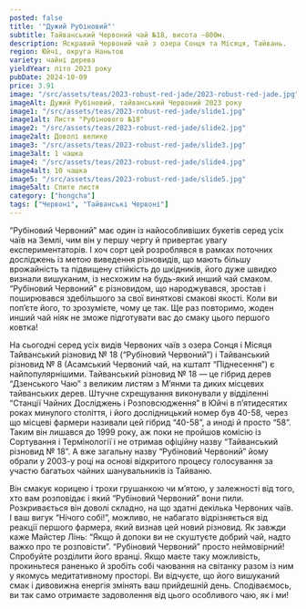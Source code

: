 ```yaml
---
posted: false
title: '"Дужий Рубіновий"'
subtitle: Тайванський Червоний чай №18, висота ~800м.
description: Яскравий Червоний чай з озера Сонця та Місяця, Тайвань.
region: Юйчі, округа Наньтов
variety: чайні дерева
yieldYear: літо 2023 року
pubDate: 2024-10-09
price: 3.91
image: "/src/assets/teas/2023-robust-red-jade/2023-robust-red-jade.jpg"
imageAlt: Дужий Рубіновий, тайванський Червоний 2023 року
image1: "/src/assets/teas/2023-robust-red-jade/slide1.jpg"
image1alt: Листя "Рубінового №18"
image2: "/src/assets/teas/2023-robust-red-jade/slide2.jpg"
image2alt: Доволі велике
image3: "/src/assets/teas/2023-robust-red-jade/slide3.jpg"
image3alt: 1 чашка
image4: "/src/assets/teas/2023-robust-red-jade/slide4.jpg"
image4alt: 10 чашка
image5: "/src/assets/teas/2023-robust-red-jade/slide5.jpg"
image5alt: Спите листя
category: ["hongcha"]
tags: ["Червоні", "Тайванські Червоні"]
---
```


“Рубіновий Червоний” має один із найособливіших букетів серед усіх чаїв на Землі, чим він у першу чергу й привертає увагу експериментаторів. І хоч сорт цей розроблявся в рамках поточних досліджень із метою виведення різновидів, що мають більшу врожайність та підвищену стійкість до шкідників, його дуже швидко визнали вишуканим, із несхожим на будь-який инший чай смаком. “Рубіновий Червоний” є різновидом, що народжувався, зростав і поширювався здебільшого за свої виняткові смакові якості. Коли ви поп’єте його, то зрозумієте, чому це так. Ще раз повторимо, жоден инший чай ніяк не зможе підготувати вас до смаку цього першого ковтка!

На сьогодні серед усіх видів Червоних чаїв з озера Сонця і Місяця Тайванський різновид № 18 (“Рубіновий Червоний”) і Тайванський різновид № 8 (Асамський Червоний чай, на кшталт “Піднесення”) є найпопулярнішими. Тайванський різновид № 18 — це гібрид дерев “Дзенського Чаю” з великим листям з М’янми та диких місцевих тайванських дерев. Штучне схрещування виконували у відділенні “Станції Чайних Досліджень і Розповсюдження” в Юйчі в п’ятидесятих роках минулого століття, і його дослідницький номер був 40-58, через що місцеві фармери називали цей гібрид “40-58”, а иноді й просто “58”. Таким він лишався до 1999 року, аж поки не пройшов комісію із Сортування і Термінології і не отримав офіційну назву “Тайванський різновид № 18”. А вже загальну назву “Рубіновий Червоний” йому обрали у 2003-у році на основі відкритого процесу голосування за участю багатьох чайних шанувальників із Тайваню.

Він смакує корицею і трохи грушанкою чи м’ятою, у залежності від того, хто вам розповідає і який “Рубіновий Червоний” вони пили. Розкривається він доволі складно, на що здатні декілька Червоних чаїв. І ваш вигук “Нічого собі!”, можливо, не набагато відрізняється від реакції першого фармера, який визнав цей новий різновид. Як завжди каже Майстер Лінь: “Якщо й допоки ви не скуштуєте добрий чай, надто важко про те розповісти”. “Рубіновий Червоний” просто неймовірний! Спробуйте розділити його вранці. Якщо маєте таку можливість, прокиньтеся раненько й зробіть собі чаювання на світанку разом із ним у якомусь медитативному просторі. Ви відчуєте, що його вишуканий смак і дивовижна енергія змінять ваш прийдешній день. Сподіваємось, ви так само отримаєте задоволення від цього особливого чаю, як і ми!